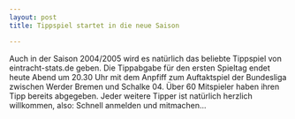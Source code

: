 ```yaml
---
layout: post
title: Tippspiel startet in die neue Saison

---
```


Auch in der Saison 2004/2005 wird es natürlich das beliebte Tippspiel von eintracht-stats.de geben. Die Tippabgabe für den ersten Spieltag endet heute Abend um 20.30 Uhr mit dem Anpfiff zum Auftaktspiel der Bundesliga zwischen Werder Bremen und Schalke 04. Über 60 Mitspieler haben ihren Tipp bereits abgegeben. Jeder weitere Tipper ist natürlich herzlich willkommen, also: Schnell anmelden und mitmachen...


